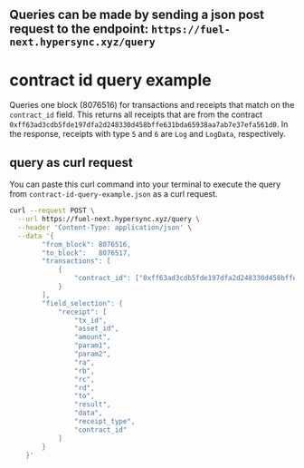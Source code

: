 ## Queries can be made by sending a json post request to the endpoint: `https://fuel-next.hypersync.xyz/query`

# contract id query example
Queries one block (8076516) for transactions and receipts that match on the `contract_id` field.  This returns all receipts that are from the contract `0xff63ad3cdb5fde197dfa2d248330d458bffe631bda65938aa7ab7e37efa561d0`.  In the response, receipts with type `5` and `6` are `Log` and `LogData`, respectively.

## query as curl request
You can paste this curl command into your terminal to execute the query from `contract-id-query-example.json` as a curl request.

```bash
curl --request POST \
  --url https://fuel-next.hypersync.xyz/query \
  --header 'Content-Type: application/json' \
  --data '{
        "from_block": 8076516,
		"to_block":   8076517,
        "transactions": [
			{
				"contract_id": ["0xff63ad3cdb5fde197dfa2d248330d458bffe631bda65938aa7ab7e37efa561d0"]
			}
		],
        "field_selection": {
			"receipt": [
				"tx_id",
				"asset_id",
				"amount",
				"param1",
				"param2",
				"ra",
				"rb",
				"rc",
				"rd",
				"to",
				"result",
				"data",
				"receipt_type",
				"contract_id"
			]
		}
    }'
```

